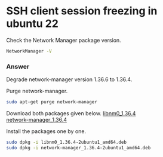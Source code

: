# SSH client session freezing in ubuntu 22 

Check the Network Manager package version.
```bash
NetworkManager -V
```

### Answer
Degrade network-manager version 1.36.6 to 1.36.4.

Purge network-manager.     
```bash
sudo apt-get purge network-manager
```

Download both packages given below.
[libnm0_1.36.4](http://archive.ubuntu.com/ubuntu/pool/main/n/network-manager/libnm0_1.36.4-2ubuntu1_amd64.deb)  
[network-manager_1.36.4](http://kr.archive.ubuntu.com/ubuntu/pool/main/n/network-manager/network-manager_1.36.4-2ubuntu1_amd64.deb)

Install the packages one by one.
```bash
sudo dpkg -i libnm0_1.36.4-2ubuntu1_amd64.deb
sudo dpkg -i network-manager_1.36.4-2ubuntu1_amd64.deb
```

